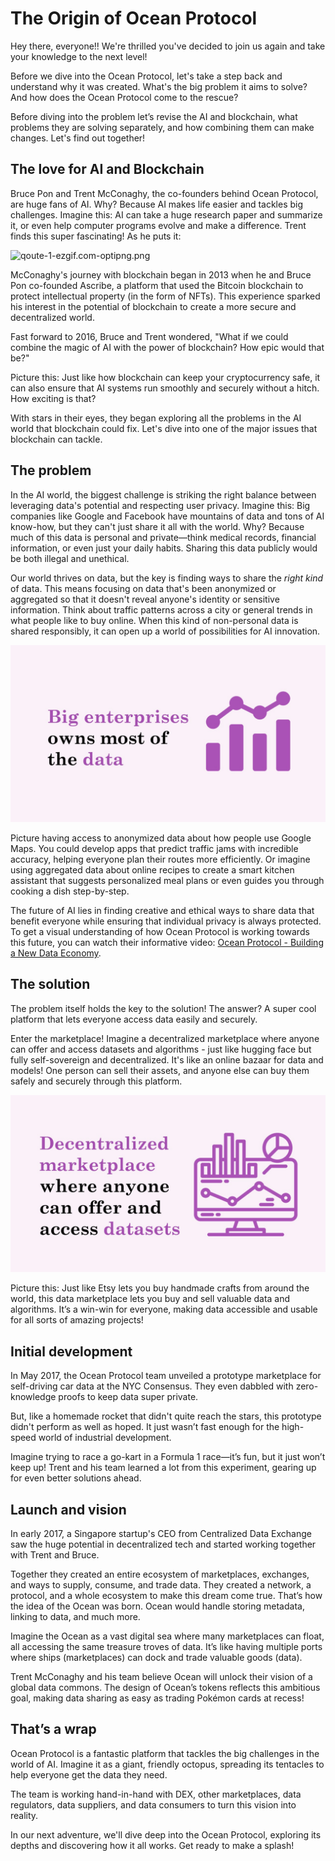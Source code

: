 # The Origin of Ocean Protocol

Hey there, everyone!! We're thrilled you've decided to join us again and take your knowledge to the next level!

Before we dive into the Ocean Protocol, let's take a step back and understand why it was created. What's the big problem it aims to solve? And how does the Ocean Protocol come to the rescue? 

Before diving into the problem let’s revise the AI and blockchain, what problems they are solving separately, and how combining them can make changes. Let's find out together!

## The love for AI and Blockchain

Bruce Pon and Trent McConaghy, the co-founders behind Ocean Protocol, are huge fans of AI. Why? Because AI makes life easier and tackles big challenges. Imagine this: AI can take a huge research paper and summarize it, or even help computer programs evolve and make a difference. Trent finds this super fascinating! As he puts it:

![qoute-1-ezgif.com-optipng.png](https://github.com/0xmetaschool/Learning-Projects/blob/main/assests_for_all/Ocean%20C1%20/Lesson%202%20The%20Origin%20of%20Ocean%20Protocol/qoute-1-ezgif.com-optipng.png?raw=true)

McConaghy's journey with blockchain began in 2013 when he and Bruce Pon co-founded Ascribe, a platform that used the Bitcoin blockchain to protect intellectual property (in the form of NFTs). This experience sparked his interest in the potential of blockchain to create a more secure and decentralized world.

Fast forward to 2016, Bruce and Trent wondered, "What if we could combine the magic of AI with the power of blockchain? How epic would that be?"

Picture this: Just like how blockchain can keep your cryptocurrency safe, it can also ensure that AI systems run smoothly and securely without a hitch. How exciting is that?

With stars in their eyes, they began exploring all the problems in the AI world that blockchain could fix. Let's dive into one of the major issues that blockchain can tackle.

## The problem

In the AI world, the biggest challenge is striking the right balance between leveraging data's potential and respecting user privacy.
Imagine this: Big companies like Google and Facebook have mountains of data and tons of AI know-how, but they can't just share it all with the world. Why? Because much of this data is personal and private—think medical records, financial information, or even just your daily habits. Sharing this data publicly would be both illegal and unethical.

Our world thrives on data, but the key is finding ways to share the *right kind* of data. This means focusing on data that's been anonymized or aggregated so that it doesn't reveal anyone's identity or sensitive information. Think about traffic patterns across a city or general trends in what people like to buy online. When this kind of non-personal data is shared responsibly, it can open up a world of possibilities for AI innovation.

![slide2.png](https://github.com/0xmetaschool/Learning-Projects/blob/main/assests_for_all/Ocean%20C1%20/Lesson%202%20The%20Origin%20of%20Ocean%20Protocol/slide2.png?raw=true)

Picture having access to anonymized data about how people use Google Maps. You could develop apps that predict traffic jams with incredible accuracy, helping everyone plan their routes more efficiently. Or imagine using aggregated data about online recipes to create a smart kitchen assistant that suggests personalized meal plans or even guides you through cooking a dish step-by-step.

The future of AI lies in finding creative and ethical ways to share data that benefit everyone while ensuring that individual privacy is always protected. To get a visual understanding of how Ocean Protocol is working towards this future, you can watch their informative video: [Ocean Protocol - Building a New Data Economy](https://www.youtube.com/watch?v=4P72ZelkEpQ).

## The solution

The problem itself holds the key to the solution! The answer? A super cool platform that lets everyone access data easily and securely.

Enter the marketplace! Imagine a decentralized marketplace where anyone can offer and access datasets and algorithms - just like hugging face but fully self-sovereign and decentralized. It's like an online bazaar for data and models! One person can sell their assets, and anyone else can buy them safely and securely through this platform.

![slide3.png](https://github.com/0xmetaschool/Learning-Projects/blob/main/assests_for_all/Ocean%20C1%20/Lesson%202%20The%20Origin%20of%20Ocean%20Protocol/slide3.png?raw=true)

Picture this: Just like Etsy lets you buy handmade crafts from around the world, this data marketplace lets you buy and sell valuable data and algorithms. It’s a win-win for everyone, making data accessible and usable for all sorts of amazing projects!

## Initial development

In May 2017, the Ocean Protocol team unveiled a prototype marketplace for self-driving car data at the NYC Consensus. They even dabbled with zero-knowledge proofs to keep data super private.

But, like a homemade rocket that didn't quite reach the stars, this prototype didn't perform as well as hoped. It just wasn’t fast enough for the high-speed world of industrial development.

Imagine trying to race a go-kart in a Formula 1 race—it’s fun, but it just won’t keep up! Trent and his team learned a lot from this experiment, gearing up for even better solutions ahead.

## Launch and vision

In early 2017, a Singapore startup's CEO from Centralized Data Exchange saw the huge potential in decentralized tech and started working together with Trent and Bruce. 

Together they created an entire ecosystem of marketplaces, exchanges, and ways to supply, consume, and trade data. They created a network, a protocol, and a whole ecosystem to make this dream come true. That’s how the idea of the Ocean was born. Ocean would handle storing metadata, linking to data, and much more.

Imagine the Ocean as a vast digital sea where many marketplaces can float, all accessing the same treasure troves of data. It’s like having multiple ports where ships (marketplaces) can dock and trade valuable goods (data).

Trent McConaghy and his team believe Ocean will unlock their vision of a global data commons. The design of Ocean’s tokens reflects this ambitious goal, making data sharing as easy as trading Pokémon cards at recess!

## That’s a wrap

Ocean Protocol is a fantastic platform that tackles the big challenges in the world of AI. Imagine it as a giant, friendly octopus, spreading its tentacles to help everyone get the data they need.

The team is working hand-in-hand with DEX, other marketplaces, data regulators, data suppliers, and data consumers to turn this vision into reality.

In our next adventure, we'll dive deep into the Ocean Protocol, exploring its depths and discovering how it all works. Get ready to make a splash!
